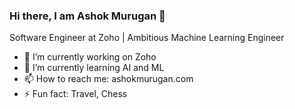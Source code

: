 ### Hi there, I am Ashok Murugan 👋

Software Engineer at Zoho | Ambitious Machine Learning Engineer

- 🔭 I’m currently working on Zoho
- 🌱 I’m currently learning AI and ML
- 📫 How to reach me: ashokmurugan.com
- ⚡ Fun fact: Travel, Chess
<!--
**ashok-murugan/ashok-murugan** is a ✨ _special_ ✨ repository because its `README.md` (this file) appears on your GitHub profile.

Here are some ideas to get you started:

- 🔭 I’m currently working on Zoho
- 🌱 I’m currently learning AI and ML
- 📫 How to reach me: ashokmurugan.com
- ⚡ Fun fact: Travel, Chess
-->
